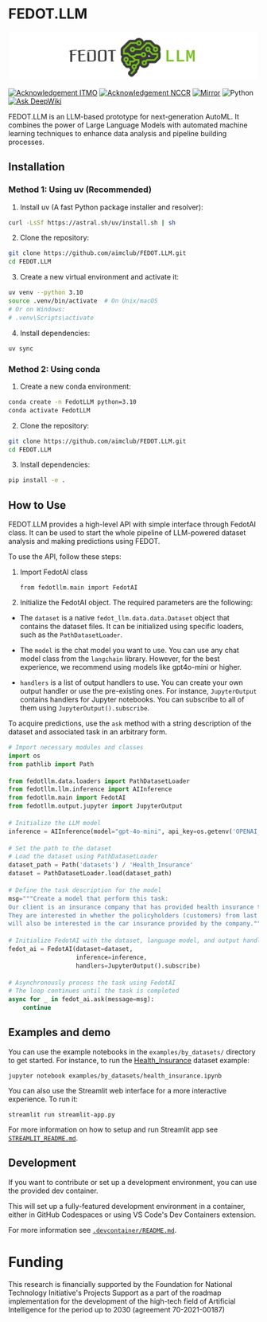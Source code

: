 # FEDOT.LLM

<p align="center">
  <img src="/docs/fedot-llm.png" width="600" title="Fedot.LLM logo">
</p>

[![Acknowledgement ITMO](https://raw.githubusercontent.com/aimclub/open-source-ops/43bb283758b43d75ec1df0a6bb4ae3eb20066323/badges/ITMO_badge.svg)](https://itmo.ru/)
[![Acknowledgement NCCR](https://raw.githubusercontent.com/aimclub/open-source-ops/43bb283758b43d75ec1df0a6bb4ae3eb20066323/badges/NCCR_badge.svg)](https://actcognitive.org/)
[![Mirror](https://img.shields.io/badge/mirror-GitLab-orange)](https://gitlab.actcognitive.org/itmo-nccr-code/fedot-llm)
![Python](https://img.shields.io/badge/python-3.10-blue.svg)
[![Ask DeepWiki](https://deepwiki.com/badge.svg)](https://deepwiki.com/aimclub/FEDOT.LLM)

FEDOT.LLM is an LLM-based prototype for next-generation AutoML. It combines the power of Large Language Models with automated machine learning techniques to enhance data analysis and pipeline building processes.

## Installation

### Method 1: Using uv (Recommended)

1. Install uv (A fast Python package installer and resolver):

```bash
curl -LsSf https://astral.sh/uv/install.sh | sh
```

2. Clone the repository:

```bash
git clone https://github.com/aimclub/FEDOT.LLM.git
cd FEDOT.LLM
```

3. Create a new virtual environment and activate it:

```bash
uv venv --python 3.10
source .venv/bin/activate  # On Unix/macOS
# Or on Windows:
# .venv\Scripts\activate
```

4. Install dependencies:

```bash
uv sync
```

### Method 2: Using conda

1. Create a new conda environment:

```bash
conda create -n FedotLLM python=3.10
conda activate FedotLLM
```

2. Clone the repository:

```bash
git clone https://github.com/aimclub/FEDOT.LLM.git
cd FEDOT.LLM
```

3. Install dependencies:

```bash
pip install -e .
```

## How to Use

FEDOT.LLM provides a high-level API with simple interface through FedotAI class. It can be used to start the whole pipeline of LLM-powered dataset analysis and making predictions using FEDOT.

To use the API, follow these steps:

1. Import FedotAI class
   ```
   from fedotllm.main import FedotAI
   ```

2. Initialize the FedotAI object. The required parameters are the following: 

* The `dataset` is a native `fedot_llm.data.data.Dataset` object that contains the dataset files. It can be initialized using specific loaders, such as the `PathDatasetLoader`.

* The `model` is the chat model you want to use. You can use any chat model class from the `langchain` library. However, for the best experience, we recommend using models like gpt4o-mini or higher.

* `handlers` is a list of output handlers to use. You can create your own output handler or use the pre-existing ones. For instance, `JupyterOutput` contains handlers for Jupyter notebooks. You can subscribe to all of them using `JupyterOutput().subscribe`.

To acquire predictions, use the `ask` method with a string description of the dataset and associated task in an arbitrary form.
```python
# Import necessary modules and classes
import os
from pathlib import Path

from fedotllm.data.loaders import PathDatasetLoader
from fedotllm.llm.inference import AIInference
from fedotllm.main import FedotAI
from fedotllm.output.jupyter import JupyterOutput

# Initialize the LLM model
inference = AIInference(model="gpt-4o-mini", api_key=os.getenv('OPENAI_TOKEN'), base_url='https://models.inference.ai.azure.com')

# Set the path to the dataset
# Load the dataset using PathDatasetLoader
dataset_path = Path('datasets') / 'Health_Insurance'
dataset = PathDatasetLoader.load(dataset_path)

# Define the task description for the model
msg="""Create a model that perform this task:
Our client is an insurance company that has provided health insurance to its customers.
They are interested in whether the policyholders (customers) from last year
will also be interested in the car insurance provided by the company."""

# Initialize FedotAI with the dataset, language model, and output handlers
fedot_ai = FedotAI(dataset=dataset,
                   inference=inference,
                   handlers=JupyterOutput().subscribe)

# Asynchronously process the task using FedotAI
# The loop continues until the task is completed
async for _ in fedot_ai.ask(message=msg):
    continue
```

## Examples and demo

You can use the example notebooks in the `examples/by_datasets/` directory to get started. For instance, to run the [Health_Insurance](datasets/Health_Insurance) dataset example:
   ```
   jupyter notebook examples/by_datasets/health_insurance.ipynb
   ```

You can also use the Streamlit web interface for a more interactive experience. To run it:
   ```
   streamlit run streamlit-app.py
   ```

For more information on how to setup and run Streamlit app see [`STREAMLIT_README.md`](STREAMLIT_README.md).

## Development

If you want to contribute or set up a development environment, you can use the provided dev container.

This will set up a fully-featured development environment in a container, either in GitHub Codespaces or using VS Code's Dev Containers extension.

For more information see [`.devcontainer/README.md`](.devcontainer/README.md).

Funding
=======

This research is financially supported by the Foundation for
National Technology Initiative's Projects Support as a part of the roadmap
implementation for the development of the high-tech field of
Artificial Intelligence for the period up to 2030 (agreement 70-2021-00187)


